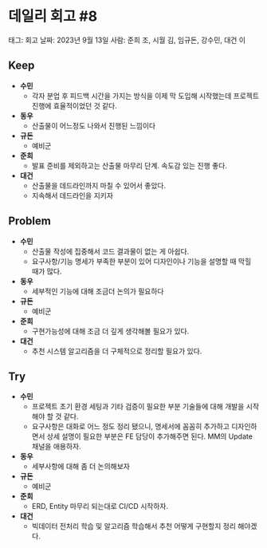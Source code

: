# 데일리 회고 #8

태그: 회고
날짜: 2023년 9월 13일
사람: 준희 조, 시월 김, 임규돈, 강수민, 대건 이

## Keep

- **수민**
    - 각자 분업 후 피드백 시간을 가지는 방식을 이제 막 도입해 시작했는데 프로젝트 진행에 효율적이었던 것 같다.
- **동우**
    - 산출물이 어느정도 나와서 진행된 느낌이다
- **규돈**
    - 예비군
- **준희**
    - 발표 준비를 제외하고는 산출물 마무리 단계. 속도감 있는 진행 좋다.
- **대건**
    - 산출물을 데드라인까지 마칠 수 있어서 좋았다.
    - 지속해서 데드라인을 지키자

## Problem

- **수민**
    - 산출물 작성에 집중해서 코드 결과물이 없는 게 아쉽다.
    - 요구사항/기능 명세가 부족한 부분이 있어 디자인이나 기능을 설명할 때 막힐 때가 많다.
- **동우**
    - 세부적인 기능에 대해 조금더 논의가 필요하다
- **규돈**
    - 예비군
- **준희**
    - 구현가능성에 대해 조금 더 깊게 생각해볼 필요가 있다.
- **대건**
    - 추천 시스템 알고리즘을 더 구체적으로 정리할 필요가 있다.

## Try

- **수민**
    - 프로젝트 초기 환경 세팅과 기타 검증이 필요한 부분 기술들에 대해 개발을 시작해야 할 것 같다.
    - 요구사항은 대화로 어느 정도 정리 됐으니, 명세서에 꼼꼼히 추가하고 디자인하면서 상세 설명이 필요한 부분은 FE 담당이 추가해주면 된다.
    MM의 Update 채널을 애용하자.
- **동우**
    - 세부사항에 대해 좀 더 논의해보자
- **규돈**
    - 예비군
- **준희**
    - ERD, Entity 마무리 되는대로 CI/CD 시작하자.
- **대건**
    - 빅데이터 전처리 학습 및 알고리즘 학습해서 추천 어떻게 구현할지 정리 해야겠다.